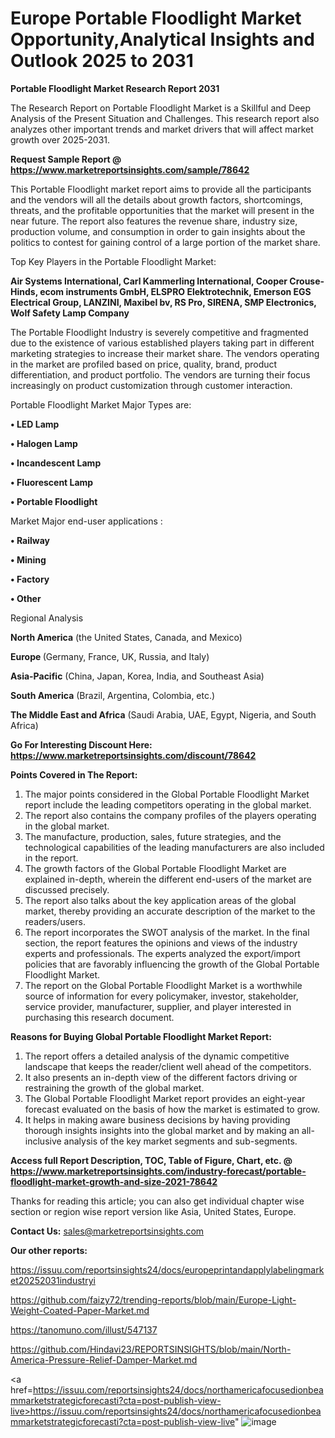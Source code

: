 # Europe Portable Floodlight Market Opportunity,Analytical Insights and Outlook 2025 to 2031

<strong>Portable Floodlight Market Research Report 2031</strong>

The Research Report on Portable Floodlight Market is a Skillful and Deep Analysis of the Present Situation and Challenges. This research report also analyzes other important trends and market drivers that will affect market growth over 2025-2031.

<strong>Request Sample Report @ <a href=https://www.marketreportsinsights.com/sample/78642>https://www.marketreportsinsights.com/sample/78642</a></strong>

This Portable Floodlight market report aims to provide all the participants and the vendors will all the details about growth factors, shortcomings, threats, and the profitable opportunities that the market will present in the near future. The report also features the revenue share, industry size, production volume, and consumption in order to gain insights about the politics to contest for gaining control of a large portion of the market share.

Top Key Players in the Portable Floodlight Market:

<strong>Air Systems International, Carl Kammerling International, Cooper Crouse-Hinds, ecom instruments GmbH, ELSPRO Elektrotechnik, Emerson EGS Electrical Group, LANZINI, Maxibel bv, RS Pro, SIRENA, SMP Electronics, Wolf Safety Lamp Company</strong>

The Portable Floodlight Industry is severely competitive and fragmented due to the existence of various established players taking part in different marketing strategies to increase their market share. The vendors operating in the market are profiled based on price, quality, brand, product differentiation, and product portfolio. The vendors are turning their focus increasingly on product customization through customer interaction.

Portable Floodlight Market Major Types are:

<strong>• LED Lamp

• Halogen Lamp

• Incandescent Lamp

• Fluorescent Lamp

• Portable Floodlight</strong>

Market Major end-user applications :

<strong>• Railway

• Mining

• Factory

• Other</strong>

Regional Analysis

</u><strong><b>North America</b></strong> (the United States, Canada, and Mexico)

<strong><b>Europe </b></strong>(Germany, France, UK, Russia, and Italy)

<strong><b>Asia-Pacific</b></strong> (China, Japan, Korea, India, and Southeast Asia)

<strong><b>South America</b></strong> (Brazil, Argentina, Colombia, etc.)

<strong><b>The Middle East and Africa</b></strong> (Saudi Arabia, UAE, Egypt, Nigeria, and South Africa)

<strong>Go For Interesting Discount Here: <a href=https://www.marketreportsinsights.com/discount/78642>https://www.marketreportsinsights.com/discount/78642</a></strong>

<strong>Points Covered in The Report:</strong>
<ol>
  <li>The major points considered in the Global Portable Floodlight Market report include the leading competitors operating in the global market.</li>
  <li>The report also contains the company profiles of the players operating in the global market.</li>
  <li>The manufacture, production, sales, future strategies, and the technological capabilities of the leading manufacturers are also included in the report.</li>
  <li>The growth factors of the Global Portable Floodlight Market are explained in-depth, wherein the different end-users of the market are discussed precisely.</li>
  <li>The report also talks about the key application areas of the global market, thereby providing an accurate description of the market to the readers/users.</li>
  <li>The report incorporates the SWOT analysis of the market. In the final section, the report features the opinions and views of the industry experts and professionals. The experts analyzed the export/import policies that are favorably influencing the growth of the Global Portable Floodlight Market.</li>
  <li>The report on the Global Portable Floodlight Market is a worthwhile source of information for every policymaker, investor, stakeholder, service provider, manufacturer, supplier, and player interested in purchasing this research document.</li>
</ol>
<strong>Reasons for Buying Global Portable Floodlight Market Report:</strong>

<ol>
  <li>The report offers a detailed analysis of the dynamic competitive landscape that keeps the reader/client well ahead of the competitors.</li>
  <li>It also presents an in-depth view of the different factors driving or restraining the growth of the global market.</li>
  <li>The Global Portable Floodlight Market report provides an eight-year forecast evaluated on the basis of how the market is estimated to grow.</li>
  <li>It helps in making aware business decisions by having providing thorough insights insights into the global market and by making an all-inclusive analysis of the key market segments and sub-segments.</li>
</ol>
<strong>Access full Report Description, TOC, Table of Figure, Chart, etc. @ <a href=https://www.marketreportsinsights.com/industry-forecast/portable-floodlight-market-growth-and-size-2021-78642>https://www.marketreportsinsights.com/industry-forecast/portable-floodlight-market-growth-and-size-2021-78642</a></strong>


Thanks for reading this article; you can also get individual chapter wise section or region wise report version like Asia, United States, Europe.

<strong>Contact Us:</strong>
sales@marketreportsinsights.com

<strong>Our other reports:</strong>

<a href=https://issuu.com/reportsinsights24/docs/europeprintandapplylabelingmarket20252031industryi>https://issuu.com/reportsinsights24/docs/europeprintandapplylabelingmarket20252031industryi</a>

<a href=https://github.com/faizy72/trending-reports/blob/main/Europe-Light-Weight-Coated-Paper-Market.md>https://github.com/faizy72/trending-reports/blob/main/Europe-Light-Weight-Coated-Paper-Market.md</a>

<a href=https://tanomuno.com/illust/547137>https://tanomuno.com/illust/547137</a>

<a href=https://github.com/Hindavi23/REPORTSINSIGHTS/blob/main/North-America-Pressure-Relief-Damper-Market.md>https://github.com/Hindavi23/REPORTSINSIGHTS/blob/main/North-America-Pressure-Relief-Damper-Market.md</a>

<a href=https://issuu.com/reportsinsights24/docs/northamericafocusedionbeammarketstrategicforecasti?cta=post-publish-view-live>https://issuu.com/reportsinsights24/docs/northamericafocusedionbeammarketstrategicforecasti?cta=post-publish-view-live</a>"
![image](https://github.com/user-attachments/assets/fbc2751a-5dcb-455a-acc0-d33f70dd5f7b)
